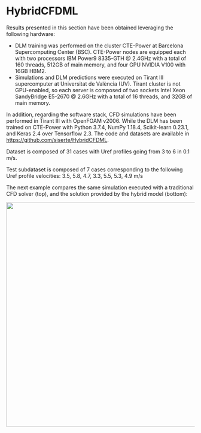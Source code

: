 # HybridCFDML

Results presented in this section have been obtained leveraging the following hardware:
  - DLM training was performed on the cluster CTE-Power at Barcelona Supercomputing Center (BSC). CTE-Power nodes are equipped each with two processors IBM Power9 8335-GTH @ 2.4GHz with a total of 160 threads, 512GB of main memory, and four GPU NVIDIA V100 with 16GB HBM2.
  - Simulations and DLM predictions were executed on Tirant III supercomputer at Universitat de València (UV).
    Tirant cluster is not GPU-enabled, so each server is composed of two sockets Intel Xeon SandyBridge E5-2670 @ 2.6GHz with a total of 16 threads, and 32GB of main memory.

In addition, regarding the software stack, CFD simulations have been performed in Tirant III with OpenFOAM v2006.
While the DLM has been trained on CTE-Power with Python 3.7.4, NumPy 1.18.4, Scikit-learn 0.23.1, and Keras 2.4 over Tensorflow 2.3.
The code and datasets are available in https://github.com/siserte/HybridCFDML.

Dataset is composed of 31 cases with Uref profiles going from 3 to 6 in 0.1 m/s.

Test subdataset is composed of 7 cases corresponding to the following Uref profile velocities: 3.5, 5.8, 4.7, 3.3, 5.5, 5.3, 4.9 m/s

The next example compares the same simulation executed with a traditional CFD solver (top), and the solution provided by the hybrid model (bottom):

<!-- <img src="https://github.com/siserte/HybridCFDML/blob/main/cfd.gif" width="600" /> -->

<img src="https://github.com/siserte/HybridCFDML/blob/main/cfd.gif" width="600" />
